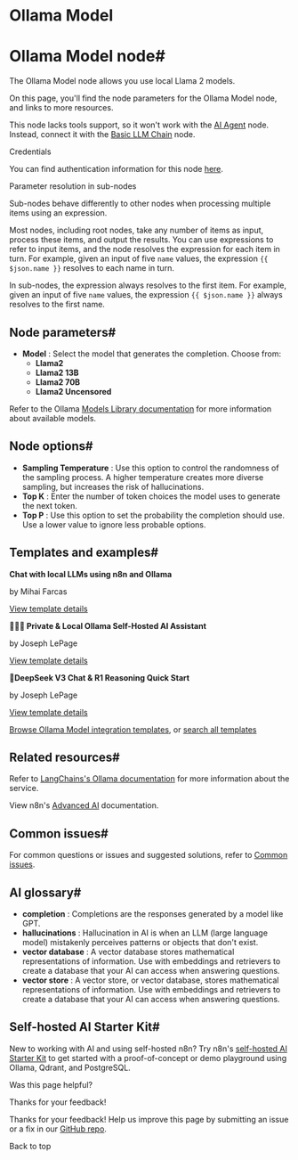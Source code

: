 # Ollama Model

[ ](https://github.com/n8n-io/n8n-docs/edit/main/docs/integrations/builtin/cluster-nodes/sub-nodes/n8n-nodes-langchain.lmollama/index.md "Edit this page")

# Ollama Model node#

The Ollama Model node allows you use local Llama 2 models.

On this page, you'll find the node parameters for the Ollama Model node, and links to more resources.

This node lacks tools support, so it won't work with the [AI Agent](../../root-nodes/n8n-nodes-langchain.agent/) node. Instead, connect it with the [Basic LLM Chain](../../root-nodes/n8n-nodes-langchain.chainllm/) node.

Credentials

You can find authentication information for this node [here](../../../credentials/ollama/).

Parameter resolution in sub-nodes

Sub-nodes behave differently to other nodes when processing multiple items using an expression.

Most nodes, including root nodes, take any number of items as input, process these items, and output the results. You can use expressions to refer to input items, and the node resolves the expression for each item in turn. For example, given an input of five `name` values, the expression `{{ $json.name }}` resolves to each name in turn.

In sub-nodes, the expression always resolves to the first item. For example, given an input of five `name` values, the expression `{{ $json.name }}` always resolves to the first name.

## Node parameters#

  * **Model** : Select the model that generates the completion. Choose from:
    * **Llama2**
    * **Llama2 13B**
    * **Llama2 70B**
    * **Llama2 Uncensored**



Refer to the Ollama [Models Library documentation](https://ollama.com/library) for more information about available models.

## Node options#

  * **Sampling Temperature** : Use this option to control the randomness of the sampling process. A higher temperature creates more diverse sampling, but increases the risk of hallucinations.
  * **Top K** : Enter the number of token choices the model uses to generate the next token.
  * **Top P** : Use this option to set the probability the completion should use. Use a lower value to ignore less probable options.



## Templates and examples#

**Chat with local LLMs using n8n and Ollama**

by Mihai Farcas

[View template details](https://n8n.io/workflows/2384-chat-with-local-llms-using-n8n-and-ollama/)

**🔐🦙🤖 Private & Local Ollama Self-Hosted AI Assistant**

by Joseph LePage

[View template details](https://n8n.io/workflows/2729-private-and-local-ollama-self-hosted-ai-assistant/)

**🐋DeepSeek V3 Chat & R1 Reasoning Quick Start**

by Joseph LePage

[View template details](https://n8n.io/workflows/2777-deepseek-v3-chat-and-r1-reasoning-quick-start/)

[Browse Ollama Model integration templates](https://n8n.io/integrations/ollama-model/), or [search all templates](https://n8n.io/workflows/)

## Related resources#

Refer to [LangChains's Ollama documentation](https://js.langchain.com/docs/integrations/llms/ollama/) for more information about the service.

View n8n's [Advanced AI](../../../../../advanced-ai/) documentation.

## Common issues#

For common questions or issues and suggested solutions, refer to [Common issues](common-issues/).

## AI glossary#

  * **completion** : Completions are the responses generated by a model like GPT.
  * **hallucinations** : Hallucination in AI is when an LLM (large language model) mistakenly perceives patterns or objects that don't exist.
  * **vector database** : A vector database stores mathematical representations of information. Use with embeddings and retrievers to create a database that your AI can access when answering questions.
  * **vector store** : A vector store, or vector database, stores mathematical representations of information. Use with embeddings and retrievers to create a database that your AI can access when answering questions.



## Self-hosted AI Starter Kit#

New to working with AI and using self-hosted n8n? Try n8n's [self-hosted AI Starter Kit](../../../../../hosting/starter-kits/ai-starter-kit/) to get started with a proof-of-concept or demo playground using Ollama, Qdrant, and PostgreSQL.

Was this page helpful? 

Thanks for your feedback! 

Thanks for your feedback! Help us improve this page by submitting an issue or a fix in our [GitHub repo](https://github.com/n8n-io/n8n-docs). 

Back to top 
